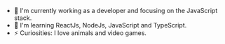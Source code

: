 - 🔭 I'm currently working as a developer and focusing on the JavaScript stack.
- 🌱 I'm learning ReactJs, NodeJs, JavaScript and TypeScript.
- ⚡ Curiosities: I love animals and video games.
